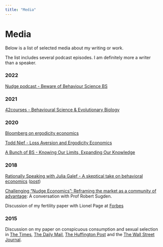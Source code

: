 ```yaml
---
title: "Media"
---
```


# Media

Below is a list of selected media about my writing or work.

The list includes several podcast episodes. I am definitely more a writer than a speaker.

### 2022

[Nudge podcast - Beware of Behaviour Science BS](https://www.nudgepodcast.com/podcast/episode/31c2d373/75-beware-of-behaviour-science-bs)

### 2021

[42courses - Behavioural Science & Evolutionary Biology](https://anchor.fm/42courses/episodes/Jason-Collins---Behavioural-Science--Evolutionary-Biology-epfoqs)

### 2020

[Bloomberg on ergodicity economics](https://www.bloomberg.com/news/articles/2020-12-11/everything-we-ve-learned-about-modern-economic-theory-is-wrong)

[Todd Nief - Loss Aversion and Ergodicity Economics](https://toddnief.com/jason-collins-interview/)

[A Bunch of BS - Knowing Our Limits, Expanding Our Knowledge](https://www.behaviorist.biz/bspodcast/jason-collins)

### 2018

[Rationally Speaking with Julia Galef - A skeptical take on behavioral economics](http://rationallyspeakingpodcast.org/219-a-skeptical-take-on-behavioral-economics-jason-collins/) ([post](/me-on-rationally-speaking-plus-some-additional-thoughts/))

[Challenging “Nudge Economics”: Reframing the market as a community of advantage](https://www.themintmagazine.com/challenging-nudge-economics-reframing-the-market-as-a-community-of-advantage): A conversation with Prof Robert Sugden.

Discussion of my fertility paper with Lionel Page at [Forbes](https://www.forbes.com/sites/ebauer/2018/11/08/will-fertility-rebound-new-study-says-yes)

### 2015

Discussion on my paper on conspicuous consumption and sexual selection in [The Times](http://www.thetimes.co.uk/tto/science/article4453305.ece), [The Daily Mail](http://www.dailymail.co.uk/sciencetech/article-3100584/Peacocking-males-splash-cash-impress-women-help-boost-economy-Study-finds-link-sexual-selection-economic-growth.html), [The Huffington Post](http://www.huffingtonpost.com/rob-brooks/sexual-signalling-powers-_b_1845337.html) and the [The Wall Street Journal](http://online.wsj.com/article/SB10001424127887323551004578116903873762428.html).